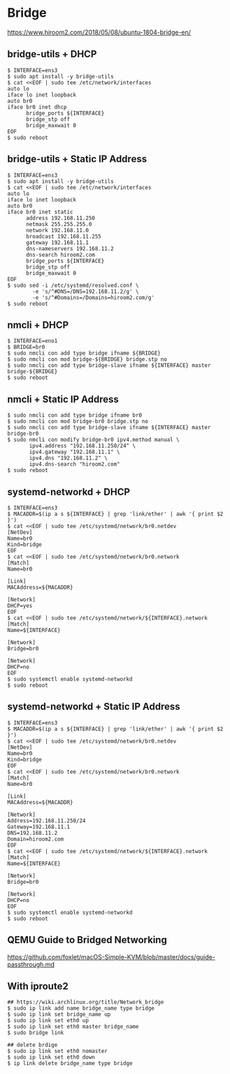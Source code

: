 Bridge
======

https://www.hiroom2.com/2018/05/08/ubuntu-1804-bridge-en/

## bridge-utils + DHCP
```
$ INTERFACE=ens3
$ sudo apt install -y bridge-utils
$ cat <<EOF | sudo tee /etc/network/interfaces
auto lo
iface lo inet loopback
auto br0
iface br0 inet dhcp
      bridge_ports ${INTERFACE}
      bridge_stp off
      bridge_maxwait 0
EOF
$ sudo reboot
```

## bridge-utils + Static IP Address
```
$ INTERFACE=ens3
$ sudo apt install -y bridge-utils
$ cat <<EOF | sudo tee /etc/network/interfaces
auto lo
iface lo inet loopback
auto br0
iface br0 inet static
      address 192.168.11.250
      netmask 255.255.255.0
      network 192.168.11.0
      broadcast 192.168.11.255
      gateway 192.168.11.1
      dns-nameservers 192.168.11.2
      dns-search hiroom2.com
      bridge_ports ${INTERFACE}
      bridge_stp off
      bridge_maxwait 0
EOF
$ sudo sed -i /etc/systemd/resolved.conf \
        -e 's/^#DNS=/DNS=192.168.11.2/g' \
        -e 's/^#Domains=/Domains=hiroom2.com/g'
$ sudo reboot
```

## nmcli + DHCP
```
$ INTERFACE=eno1
$ BRIDGE=br0
$ sudo nmcli con add type bridge ifname ${BRIDGE}
$ sudo nmcli con mod bridge-${BRIDGE} bridge.stp no
$ sudo nmcli con add type bridge-slave ifname ${INTERFACE} master bridge-${BRIDGE}
$ sudo reboot
```

## nmcli + Static IP Address
```
$ sudo nmcli con add type bridge ifname br0
$ sudo nmcli con mod bridge-br0 bridge.stp no
$ sudo nmcli con add type bridge-slave ifname ${INTERFACE} master bridge-br0
$ sudo nmcli con modify bridge-br0 ipv4.method manual \
       ipv4.address "192.168.11.250/24" \
       ipv4.gateway "192.168.11.1" \
       ipv4.dns "192.168.11.2" \
       ipv4.dns-search "hiroom2.com"
$ sudo reboot
```

## systemd-networkd + DHCP
```
$ INTERFACE=ens3
$ MACADDR=$(ip a s ${INTERFACE} | grep 'link/ether' | awk '{ print $2 }')
$ cat <<EOF | sudo tee /etc/systemd/network/br0.netdev
[NetDev]
Name=br0
Kind=bridge
EOF
$ cat <<EOF | sudo tee /etc/systemd/network/br0.network
[Match]
Name=br0

[Link]
MACAddress=${MACADDR}

[Network]
DHCP=yes
EOF
$ cat <<EOF | sudo tee /etc/systemd/network/${INTERFACE}.network
[Match]
Name=${INTERFACE}

[Network]
Bridge=br0

[Network]
DHCP=no
EOF
$ sudo systemctl enable systemd-networkd
$ sudo reboot
```

## systemd-networkd + Static IP Address
```
$ INTERFACE=ens3
$ MACADDR=$(ip a s ${INTERFACE} | grep 'link/ether' | awk '{ print $2 }')
$ cat <<EOF | sudo tee /etc/systemd/network/br0.netdev
[NetDev]
Name=br0
Kind=bridge
EOF
$ cat <<EOF | sudo tee /etc/systemd/network/br0.network
[Match]
Name=br0

[Link]
MACAddress=${MACADDR}

[Network]
Address=192.168.11.250/24
Gateway=192.168.11.1
DNS=192.168.11.2
Domain=hiroom2.com
EOF
$ cat <<EOF | sudo tee /etc/systemd/network/${INTERFACE}.network
[Match]
Name=${INTERFACE}

[Network]
Bridge=br0

[Network]
DHCP=no
EOF
$ sudo systemctl enable systemd-networkd
$ sudo reboot
```

## QEMU Guide to Bridged Networking

https://github.com/foxlet/macOS-Simple-KVM/blob/master/docs/guide-passthrough.md

## With iproute2

    ## https://wiki.archlinux.org/title/Network_bridge
    $ sudo ip link add name bridge_name type bridge
    $ sudo ip link set bridge_name up
    $ sudo ip link set eth0 up
    $ sudo ip link set eth0 master bridge_name
    $ sudo bridge link

    ## delete brdige
    $ sudo ip link set eth0 nomaster
    $ sudo ip link set eth0 down
    $ ip link delete bridge_name type bridge

